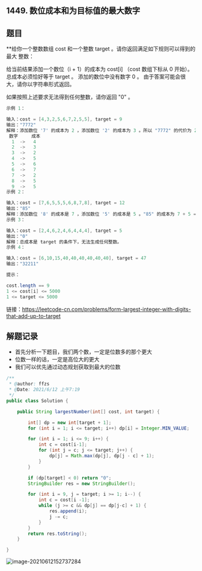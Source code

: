 ## 1449. 数位成本和为目标值的最大数字

## 题目

**给你一个整数数组 cost 和一个整数 target 。请你返回满足如下规则可以得到的 最大 整数：

给当前结果添加一个数位（i + 1）的成本为 cost[i] （cost 数组下标从 0 开始）。
总成本必须恰好等于 target 。
添加的数位中没有数字 0 。
由于答案可能会很大，请你以字符串形式返回。

如果按照上述要求无法得到任何整数，请你返回 "0" 。

 

```java
示例 1：

输入：cost = [4,3,2,5,6,7,2,5,5], target = 9
输出："7772"
解释：添加数位 '7' 的成本为 2 ，添加数位 '2' 的成本为 3 。所以 "7772" 的代价为 2*3+ 3*1 = 9 。 "977" 也是满足要求的数字，但 "7772" 是较大的数字。
 数字     成本
  1  ->   4
  2  ->   3
  3  ->   2
  4  ->   5
  5  ->   6
  6  ->   7
  7  ->   2
  8  ->   5
  9  ->   5
示例 2：

输入：cost = [7,6,5,5,5,6,8,7,8], target = 12
输出："85"
解释：添加数位 '8' 的成本是 7 ，添加数位 '5' 的成本是 5 。"85" 的成本为 7 + 5 = 12 。
示例 3：

输入：cost = [2,4,6,2,4,6,4,4,4], target = 5
输出："0"
解释：总成本是 target 的条件下，无法生成任何整数。
示例 4：

输入：cost = [6,10,15,40,40,40,40,40,40], target = 47
输出："32211"
```



```java
提示：

cost.length == 9
1 <= cost[i] <= 5000
1 <= target <= 5000
```



链接：https://leetcode-cn.com/problems/form-largest-integer-with-digits-that-add-up-to-target



## 解题记录

+ 首先分析一下题目，我们两个数，一定是位数多的那个更大
+ 位数一样的话，一定是高位大的更大
+ 我们可以优先通过动态规划获取到最大的位数

```java
/**
 * @author: ffzs
 * @Date: 2021/6/12 上午7:19
 */
public class Solution {

    public String largestNumber(int[] cost, int target) {

        int[] dp = new int[target + 1];
        for (int i = 1; i <= target; i++) dp[i] = Integer.MIN_VALUE;

        for (int i = 1; i <= 9; i++) {
            int c = cost[i-1];
            for (int j = c; j <= target; j++) {
                dp[j] = Math.max(dp[j], dp[j - c] + 1);
            }
        }

        if (dp[target] < 0) return "0";
        StringBuilder res = new StringBuilder();

        for (int i = 9, j = target; i >= 1; i--) {
            int c = cost[i -1];
            while (j >= c && dp[j] == dp[j-c] + 1) {
                res.append(i);
                j -= c;
            }
        }
        return res.toString();
    }

}
```

![image-20210612152737284](https://gitee.com/ffzs/picture_go/raw/master/img/image-20210612152737284.png)
